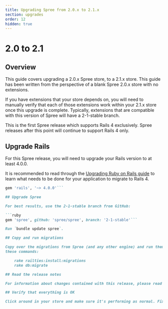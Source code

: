 ```yaml
---
title: Upgrading Spree from 2.0.x to 2.1.x
section: upgrades
order: 12
hidden: true
---
```


# 2.0 to 2.1

## Overview

This guide covers upgrading a 2.0.x Spree store, to a 2.1.x store. This guide has been written from the perspective of a blank Spree 2.0.x store with no extensions.

If you have extensions that your store depends on, you will need to manually verify that each of those extensions work within your 2.1.x store once this upgrade is complete. Typically, extensions that are compatible with this version of Spree will have a 2-1-stable branch.

This is the first Spree release which supports Rails 4 exclusively. Spree releases after this point will continue to support Rails 4 only.

## Upgrade Rails

For this Spree release, you will need to upgrade your Rails version to at least 4.0.0.

It is recommended to read through the [Upgrading Ruby on Rails guide](http://guides.rubyonrails.org/upgrading_ruby_on_rails.html#upgrading-%20from-rails-3-2-to-rails-4-0) to learn what needs to be done for your application to migrate to Rails 4.

```ruby
gem 'rails', '~> 4.0.0'```

## Upgrade Spree

For best results, use the 2-1-stable branch from GitHub:

```ruby
gem 'spree', github: 'spree/spree', branch: '2-1-stable'```

Run `bundle update spree`.

## Copy and run migrations

Copy over the migrations from Spree (and any other engine) and run them using
these commands:

    rake railties:install:migrations
    rake db:migrate

## Read the release notes

For information about changes contained with this release, please read the [2.1.0 Release Notes](http://guides.spreecommerce.org/release_notes/spree_2_1_0.html).

## Verify that everything is OK

Click around in your store and make sure it's performing as normal. Fix any deprecation warnings you see.
```

